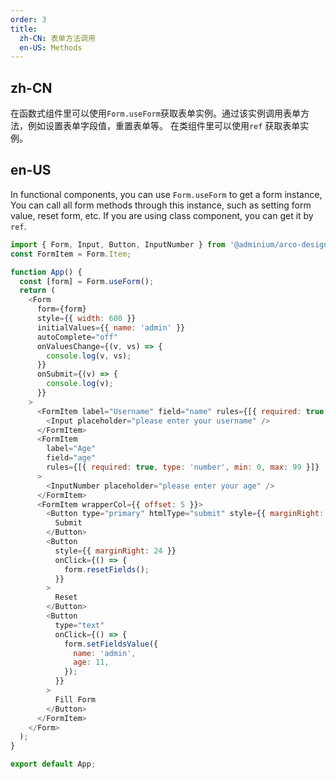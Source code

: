 ```yaml
---
order: 3
title:
  zh-CN: 表单方法调用
  en-US: Methods
---
```


## zh-CN

在函数式组件里可以使用`Form.useForm`获取表单实例。通过该实例调用表单方法，例如设置表单字段值，重置表单等。
在类组件里可以使用`ref` 获取表单实例。

## en-US

In functional components, you can use `Form.useForm` to get a form instance, You can call all form methods through this instance, such as setting form value, reset form, etc. If you are using class component, you can get it by `ref`.

```js
import { Form, Input, Button, InputNumber } from '@adminium/arco-design';
const FormItem = Form.Item;

function App() {
  const [form] = Form.useForm();
  return (
    <Form
      form={form}
      style={{ width: 600 }}
      initialValues={{ name: 'admin' }}
      autoComplete="off"
      onValuesChange={(v, vs) => {
        console.log(v, vs);
      }}
      onSubmit={(v) => {
        console.log(v);
      }}
    >
      <FormItem label="Username" field="name" rules={[{ required: true }]}>
        <Input placeholder="please enter your username" />
      </FormItem>
      <FormItem
        label="Age"
        field="age"
        rules={[{ required: true, type: 'number', min: 0, max: 99 }]}
      >
        <InputNumber placeholder="please enter your age" />
      </FormItem>
      <FormItem wrapperCol={{ offset: 5 }}>
        <Button type="primary" htmlType="submit" style={{ marginRight: 24 }}>
          Submit
        </Button>
        <Button
          style={{ marginRight: 24 }}
          onClick={() => {
            form.resetFields();
          }}
        >
          Reset
        </Button>
        <Button
          type="text"
          onClick={() => {
            form.setFieldsValue({
              name: 'admin',
              age: 11,
            });
          }}
        >
          Fill Form
        </Button>
      </FormItem>
    </Form>
  );
}

export default App;
```
